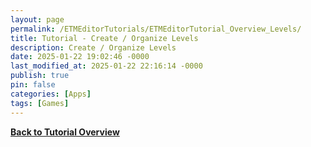 ```yaml
---
layout: page
permalink: /ETMEditorTutorials/ETMEditorTutorial_Overview_Levels/
title: Tutorial - Create / Organize Levels
description: Create / Organize Levels
date: 2025-01-22 19:02:46 -0000
last_modified_at: 2025-01-22 22:16:14 -0000
publish: true
pin: false
categories: [Apps]
tags: [Games]
---
```


**[Back to Tutorial Overview](/ETMEditorTutorials/ETMEditorTutorials)**
